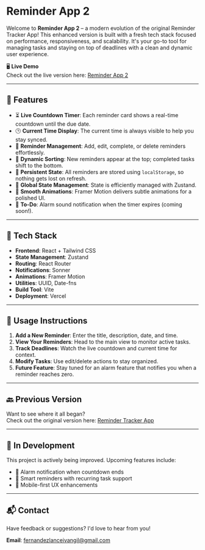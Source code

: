 # Reminder App 2

Welcome to **Reminder App 2** – a modern evolution of the original Reminder Tracker App! This enhanced version is built with a fresh tech stack focused on performance, responsiveness, and scalability. It's your go-to tool for managing tasks and staying on top of deadlines with a clean and dynamic user experience.

🖥️ **Live Demo**  
Check out the live version here: [Reminder App 2](https://my-reminder-app-2.vercel.app/)

---

## 📑 Features

- ⏳ **Live Countdown Timer**: Each reminder card shows a real-time countdown until the due date.
- 🕒 **Current Time Display**: The current time is always visible to help you stay synced.
- 📝 **Reminder Management**: Add, edit, complete, or delete reminders effortlessly.
- 🔄 **Dynamic Sorting**: New reminders appear at the top; completed tasks shift to the bottom.
- 💾 **Persistent State**: All reminders are stored using `localStorage`, so nothing gets lost on refresh.
- 🧠 **Global State Management**: State is efficiently managed with Zustand.
- 🎨 **Smooth Animations**: Framer Motion delivers subtle animations for a polished UI.
- 🔔 **To-Do**: Alarm sound notification when the timer expires (coming soon!).

---

## 🚀 Tech Stack

- **Frontend**: React + Tailwind CSS
- **State Management**: Zustand
- **Routing**: React Router
- **Notifications**: Sonner
- **Animations**: Framer Motion
- **Utilities**: UUID, Date-fns
- **Build Tool**: Vite
- **Deployment**: Vercel

---

## 📄 Usage Instructions

1. **Add a New Reminder**: Enter the title, description, date, and time.
2. **View Your Reminders**: Head to the main view to monitor active tasks.
3. **Track Deadlines**: Watch the live countdown and current time for context.
4. **Modify Tasks**: Use edit/delete actions to stay organized.
5. **Future Feature**: Stay tuned for an alarm feature that notifies you when a reminder reaches zero.

---

## 🔙 Previous Version

Want to see where it all began?  
Check out the original version here: [Reminder Tracker App](https://my-reminder-app.vercel.app/)

---

## 🧪 In Development

This project is actively being improved. Upcoming features include:

- 🔔 Alarm notification when countdown ends
- 🎯 Smart reminders with recurring task support
- 📱 Mobile-first UX enhancements

---

## 📬 Contact

Have feedback or suggestions? I'd love to hear from you!

**Email**: fernandezlanceivangil@gmail.com
